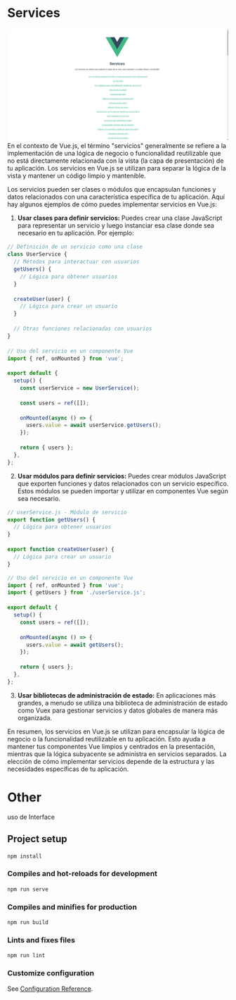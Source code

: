 # Services
<img src="./img/services.png">
En el contexto de Vue.js, el término "servicios" generalmente se refiere a la implementación de una lógica de negocio o funcionalidad reutilizable que no está directamente relacionada con la vista (la capa de presentación) de tu aplicación. Los servicios en Vue.js se utilizan para separar la lógica de la vista y mantener un código limpio y mantenible.

Los servicios pueden ser clases o módulos que encapsulan funciones y datos relacionados con una característica específica de tu aplicación. Aquí hay algunos ejemplos de cómo puedes implementar servicios en Vue.js:

1. **Usar clases para definir servicios:** Puedes crear una clase JavaScript para representar un servicio y luego instanciar esa clase donde sea necesario en tu aplicación. Por ejemplo:

```javascript
// Definición de un servicio como una clase
class UserService {
  // Métodos para interactuar con usuarios
  getUsers() {
    // Lógica para obtener usuarios
  }

  createUser(user) {
    // Lógica para crear un usuario
  }

  // Otras funciones relacionadas con usuarios
}

// Uso del servicio en un componente Vue
import { ref, onMounted } from 'vue';

export default {
  setup() {
    const userService = new UserService();

    const users = ref([]);

    onMounted(async () => {
      users.value = await userService.getUsers();
    });

    return { users };
  },
};
```

2. **Usar módulos para definir servicios:** Puedes crear módulos JavaScript que exporten funciones y datos relacionados con un servicio específico. Estos módulos se pueden importar y utilizar en componentes Vue según sea necesario.

```javascript
// userService.js - Módulo de servicio
export function getUsers() {
  // Lógica para obtener usuarios
}

export function createUser(user) {
  // Lógica para crear un usuario
}
```

```javascript
// Uso del servicio en un componente Vue
import { ref, onMounted } from 'vue';
import { getUsers } from './userService.js';

export default {
  setup() {
    const users = ref([]);

    onMounted(async () => {
      users.value = await getUsers();
    });

    return { users };
  },
};
```

3. **Usar bibliotecas de administración de estado:** En aplicaciones más grandes, a menudo se utiliza una biblioteca de administración de estado como Vuex para gestionar servicios y datos globales de manera más organizada.

En resumen, los servicios en Vue.js se utilizan para encapsular la lógica de negocio o la funcionalidad reutilizable en tu aplicación. Esto ayuda a mantener tus componentes Vue limpios y centrados en la presentación, mientras que la lógica subyacente se administra en servicios separados. La elección de cómo implementar servicios depende de la estructura y las necesidades específicas de tu aplicación.

# Other
uso de Interface

## Project setup
```
npm install
```

### Compiles and hot-reloads for development
```
npm run serve
```

### Compiles and minifies for production
```
npm run build
```

### Lints and fixes files
```
npm run lint
```

### Customize configuration
See [Configuration Reference](https://cli.vuejs.org/config/).
